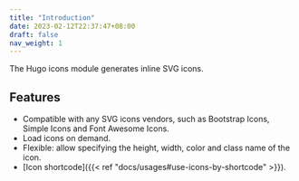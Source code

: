 ```yaml
---
title: "Introduction"
date: 2023-02-12T22:37:47+08:00
draft: false
nav_weight: 1
---
```


The Hugo icons module generates inline SVG icons.

<!--more-->

## Features

- Compatible with any SVG icons vendors, such as Bootstrap Icons, Simple Icons and Font Awesome Icons.
- Load icons on demand.
- Flexible: allow specifying the height, width, color and class name of the icon.
- [Icon shortcode]({{< ref "docs/usages#use-icons-by-shortcode" >}}).
